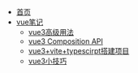 * [首页](/README)    <!-- 对应 README.md -->
* [vue笔记](vue.md) <!-- 对应 vue/vite.md -->
	- [vue3高级用法](articles/vue/vue高级用法)
	- [vue3 Composition API](/articles/vue/vue3CompositionAPI)
	- [vue3+vite+typescirpt搭建项目](搭建vue3集成项目.md)
	- [vue3小技巧](/articles/vue/vue3小技巧)
